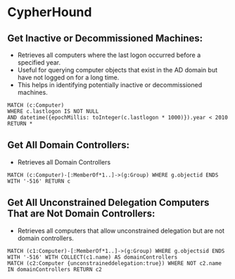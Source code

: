 # CypherHound
## Get Inactive or Decommissioned Machines:

- Retrieves all computers where the last logon occurred before a specified year.
- Useful for querying computer objects that exist in the AD domain but have not logged on for a long time.
- This helps in identifying potentially inactive or decommissioned machines.

```cypher
MATCH (c:Computer)
WHERE c.lastlogon IS NOT NULL
AND datetime({epochMillis: toInteger(c.lastlogon * 1000)}).year < 2010
RETURN *
```

## Get All Domain Controllers:

- Retrieves all Domain Controllers

```cypher
MATCH (c:Computer)-[:MemberOf*1..]->(g:Group) WHERE g.objectid ENDS WITH '-516' RETURN c
```

## Get All  Unconstrained Delegation Computers That are Not Domain Controllers:

- Retrieves all computers that allow unconstrained delegation but are not domain controllers.

```cypher 
MATCH (c1:Computer)-[:MemberOf*1..]->(g:Group) WHERE g.objectsid ENDS WITH '-516' WITH COLLECT(c1.name) AS domainControllers
MATCH (c2:Computer {unconstraineddelegation:true}) WHERE NOT c2.name IN domainControllers RETURN c2
```
